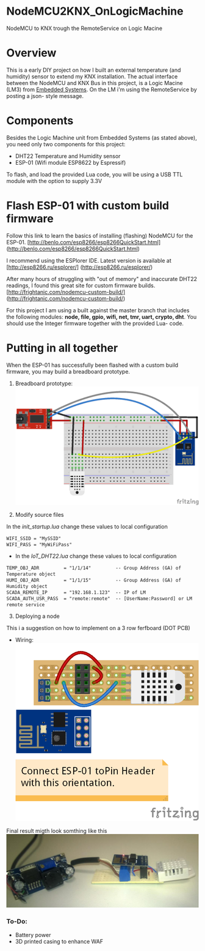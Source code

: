 # NodeMCU2KNX_OnLogicMachine
NodeMCU to KNX trough the RemoteService on Logic Macine 

Overview
========
This is a early DIY project on how I built an external temperature (and humidity) sensor to extend my KNX installation. The actual interface between the NodeMCU and KNX Bus in this project, is a Logic Macine (LM3) from [Embedded Systems](http://openrb.com/).
On the LM i'm using the RemoteService by posting a json- style message. 

Components
========
Besides the Logic Machine unit from Embedded Systems (as stated above), you need only two components for this project:
- DHT22 Temperature and Humidity sensor
- ESP-01 (Wifi module ESP8622 by Espressif)

To flash, and load the provided Lua code, you will be using a USB TTL module with the option to supply 3.3V

Flash ESP-01 with custom build firmware
========
Follow this link to learn the basics of installing (flashing) NodeMCU for the ESP-01. [http://benlo.com/esp8266/esp8266QuickStart.html] (http://benlo.com/esp8266/esp8266QuickStart.html)

I recommend using the ESPlorer IDE. Latest version is available at [http://esp8266.ru/esplorer/] (http://esp8266.ru/esplorer/)

After many hours of struggling with "out of memory" and inaccurate DHT22 readings, I found this great site for 
custom firmware builds. [http://frightanic.com/nodemcu-custom-build/] (http://frightanic.com/nodemcu-custom-build/)

For this project I am using a built against the master branch that includes the following modules: **node, file, gpio, wifi, net, tmr, uart, crypto, dht**. You should use the Integer firmware together with the provided Lua- code.


Putting in all together
========

When the ESP-01 has successfully been flashed with a custom build firmware, you may build a breadboard prototype.

1. Breadboard prototype:
![](fritzing/ESP01_DHT22_NodeMCU_bb.png?raw=true)

2. Modify source files 

In the *init_startup.lua* change these values  to local configuration

``` 
WIFI_SSID = "MySSID"    
WIFI_PASS = "MyWiFiPass"
```

- In the *IoT_DHT22.lua* change these values  to local configuration

``` 
TEMP_OBJ_ADR         = "1/1/14"         -- Group Address (GA) of Temperature object
HUMI_OBJ_ADR         = "1/1/15"         -- Group Address (GA) of Humidity object
SCADA_REMOTE_IP      = "192.168.1.123"  -- IP of LM
SCADA_AUTH_USR_PASS  = "remote:remote"  -- [UserName:Password] or LM remote service

```

3. Deploying a node

This i a suggestion on how to implement on a 3 row ferfboard (DOT PCB)
- Wiring: ![Circuit diagram](fritzing/ESP01_DHT22_NodeMCU.png?raw=true)

Final result migth look somthing like this
![](photo/NodeMCU_DHT22.jpg?raw=true)



### To-Do: 
- Battery power
- 3D printed casing to enhance WAF


